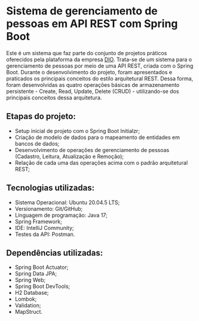 # Sistema de gerenciamento de pessoas em API REST com Spring Boot

Este é um sistema que faz parte do conjunto de projetos práticos oferecidos pela plataforma da empresa [DIO](https://www.dio.me/).
Trata-se de um sistema para o gerenciamento de pessoas por meio de uma API REST, criada com o Spring Boot.
Durante o desenvolvimento do projeto, foram apresentados e praticados os principais conceitos do estilo arquitetural REST.
Dessa forma, foram desenvolvidas as quatro operações básicas de armazenamento persistente - Create, Read, Update, Delete (CRUD) - 
utilizando-se dos principais conceitos dessa arquitetura.

## Etapas do projeto:

- Setup inicial de projeto com o Spring Boot Initialzr;
- Criação de modelo de dados para o mapeamento de entidades em bancos de dados;
- Desenvolvimento de operações de gerenciamento de pessoas (Cadastro, Leitura, Atualização e Remoção);
- Relação de cada uma das operações acima com o padrão arquitetural REST;

## Tecnologias utilizadas:

* Sistema Operacional: Ubuntu 20.04.5 LTS;
* Versionamento: Git/GitHub;
* Linguagem de programação: Java 17;
* Spring Framework;
* IDE: IntelliJ Community;
* Testes da API: Postman.

## Dependências utilizadas:
* Spring Boot Actuator;
* Spring Data JPA;
* Spring Web;
* Spring Boot DevTools;
* H2 Database;
* Lombok;
* Validation;
* MapStruct.
